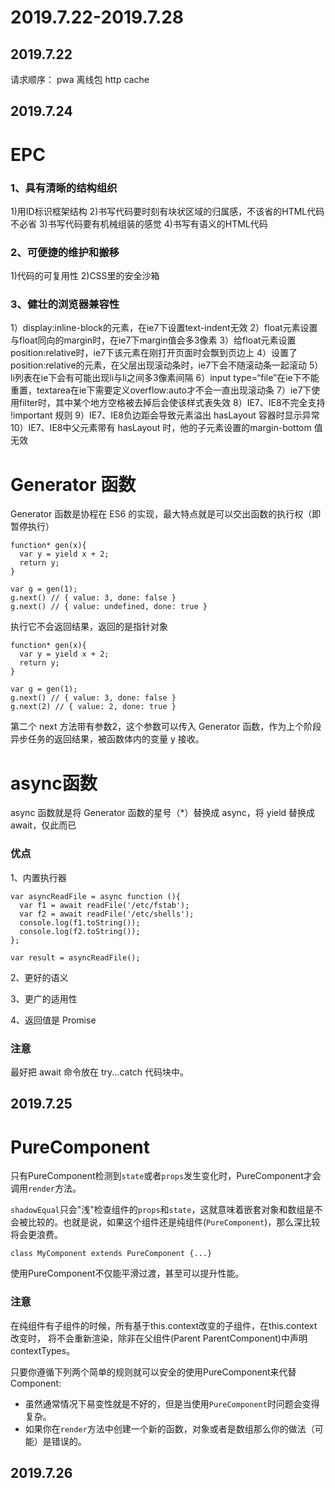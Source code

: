 # 2019.7.22-2019.7.28

## 2019.7.22
请求顺序：
pwa
离线包
http cache

## 2019.7.24

# EPC

### 1、具有清晰的结构组织
1)用ID标识框架结构
2)书写代码要时刻有块状区域的归属感，不该省的HTML代码不必省
3)书写代码要有机械组装的感觉
4)书写有语义的HTML代码
### 2、可便捷的维护和搬移
1)代码的可复用性
2)CSS里的安全沙箱
### 3、健壮的浏览器兼容性
1）display:inline-block的元素，在ie7下设置text-indent无效
2）float元素设置与float同向的margin时，在ie7下margin值会多3像素
3）给float元素设置position:relative时，ie7下该元素在刚打开页面时会飘到页边上
4）设置了position:relative的元素，在父层出现滚动条时，ie7下会不随滚动条一起滚动
5）li列表在ie下会有可能出现li与li之间多3像素间隔
6）input type=“file”在ie下不能重置，textarea在ie下需要定义overflow:auto才不会一直出现滚动条
7）ie7下使用filter时，其中某个地方空格被去掉后会使该样式表失效
8）IE7、IE8不完全支持 !important 规则
9）IE7、IE8负边距会导致元素溢出 hasLayout 容器时显示异常
10）IE7、IE8中父元素带有 hasLayout 时，他的子元素设置的margin-bottom 值无效

# Generator 函数

Generator 函数是协程在 ES6 的实现，最大特点就是可以交出函数的执行权（即暂停执行）
``` 
function* gen(x){
  var y = yield x + 2;
  return y;
}

var g = gen(1);
g.next() // { value: 3, done: false }
g.next() // { value: undefined, done: true }

```

执行它不会返回结果，返回的是指针对象

```
function* gen(x){
  var y = yield x + 2;
  return y;
}

var g = gen(1);
g.next() // { value: 3, done: false }
g.next(2) // { value: 2, done: true }
```
第二个 next 方法带有参数2，这个参数可以传入 Generator 函数，作为上个阶段异步任务的返回结果，被函数体内的变量 y 接收。

# async函数

async 函数就是将 Generator 函数的星号（*）替换成 async，将 yield 替换成 await，仅此而已

### 优点
1、内置执行器
```
var asyncReadFile = async function (){
  var f1 = await readFile('/etc/fstab');
  var f2 = await readFile('/etc/shells');
  console.log(f1.toString());
  console.log(f2.toString());
};

var result = asyncReadFile();
```
2、更好的语义

3、更广的适用性

4、返回值是 Promise

### 注意
最好把 await 命令放在 try...catch 代码块中。




## 2019.7.25

# PureComponent

只有PureComponent检测到`state`或者`props`发生变化时，PureComponent才会调用`render`方法。

`shadowEqual`只会"浅"检查组件的`props`和`state`，这就意味着嵌套对象和数组是不会被比较的。也就是说，如果这个组件还是纯组件(`PureComponent`)，那么深比较将会更浪费。

```
class MyComponent extends PureComponent {...}
```
使用PureComponent不仅能平滑过渡，甚至可以提升性能。

### 注意
在纯组件有子组件的时候，所有基于this.context改变的子组件，在this.context改变时， 将不会重新渲染，除非在父组件(Parent ParentComponent)中声明contextTypes。

只要你遵循下列两个简单的规则就可以安全的使用PureComponent来代替Component:

- 虽然通常情况下易变性就是不好的，但是当使用`PureComponent`时问题会变得复杂。
- 如果你在`render`方法中创建一个新的函数，对象或者是数组那么你的做法（可能）是错误的。


## 2019.7.26
